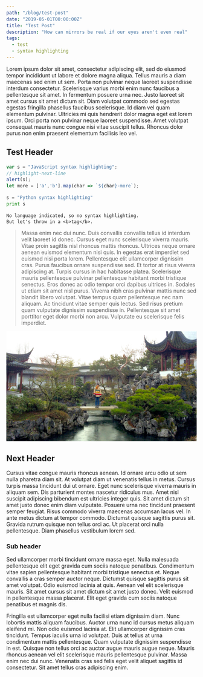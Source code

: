 ```yaml
---
path: "/blog/test-post"
date: "2019-05-01T00:00:00Z"
title: "Test Post"
description: "How can mirrors be real if our eyes aren't even real"
tags:
  - test
  - syntax highlighting
---
```

Lorem ipsum dolor sit amet, consectetur adipiscing elit, sed do eiusmod tempor incididunt ut labore et dolore magna aliqua. Tellus mauris a diam maecenas sed enim ut sem.<!-- end --> Porta non pulvinar neque laoreet suspendisse interdum consectetur. Scelerisque varius morbi enim nunc faucibus a pellentesque sit amet. In fermentum posuere urna nec. Justo laoreet sit amet cursus sit amet dictum sit. Diam volutpat commodo sed egestas egestas fringilla phasellus faucibus scelerisque. Id diam vel quam elementum pulvinar. Ultricies mi quis hendrerit dolor magna eget est lorem ipsum. Orci porta non pulvinar neque laoreet suspendisse. Amet volutpat consequat mauris nunc congue nisi vitae suscipit tellus. Rhoncus dolor purus non enim praesent elementum facilisis leo vel.

## Test Header
```javascript
var s = "JavaScript syntax highlighting";
// highlight-next-line
alert(s);
let more = ['a','b'].map(char => `${char}-more`);
```
 
```python
s = "Python syntax highlighting"
print s
```
 
```
No language indicated, so no syntax highlighting. 
But let's throw in a <b>tag</b>.
```

> Massa enim nec dui nunc. Duis convallis convallis tellus id interdum velit laoreet id donec. Cursus eget nunc scelerisque viverra mauris. Vitae proin sagittis nisl rhoncus mattis rhoncus. Ultrices neque ornare aenean euismod elementum nisi quis. In egestas erat imperdiet sed euismod nisi porta lorem. Pellentesque elit ullamcorper dignissim cras. Purus faucibus ornare suspendisse sed. Et tortor at risus viverra adipiscing at. Turpis cursus in hac habitasse platea. Scelerisque mauris pellentesque pulvinar pellentesque habitant morbi tristique senectus. Eros donec ac odio tempor orci dapibus ultrices in. Sodales ut etiam sit amet nisl purus. Viverra nibh cras pulvinar mattis nunc sed blandit libero volutpat. Vitae tempus quam pellentesque nec nam aliquam. Ac tincidunt vitae semper quis lectus. Sed risus pretium quam vulputate dignissim suspendisse in. Pellentesque sit amet porttitor eget dolor morbi non arcu. Vulputate eu scelerisque felis imperdiet.

![alt text](./japanese_garden_vancouver.jpg)

## Next Header

Cursus vitae congue mauris rhoncus aenean. Id ornare arcu odio ut sem nulla pharetra diam sit. At volutpat diam ut venenatis tellus in metus. Cursus turpis massa tincidunt dui ut ornare. Eget nunc scelerisque viverra mauris in aliquam sem. Dis parturient montes nascetur ridiculus mus. Amet nisl suscipit adipiscing bibendum est ultricies integer quis. Sit amet dictum sit amet justo donec enim diam vulputate. Posuere urna nec tincidunt praesent semper feugiat. Risus commodo viverra maecenas accumsan lacus vel. In ante metus dictum at tempor commodo. Dictumst quisque sagittis purus sit. Gravida rutrum quisque non tellus orci ac. Ut placerat orci nulla pellentesque. Diam phasellus vestibulum lorem sed.

### Sub header

Sed ullamcorper morbi tincidunt ornare massa eget. Nulla malesuada pellentesque elit eget gravida cum sociis natoque penatibus. Condimentum vitae sapien pellentesque habitant morbi tristique senectus et. Neque convallis a cras semper auctor neque. Dictumst quisque sagittis purus sit amet volutpat. Odio euismod lacinia at quis. Aenean vel elit scelerisque mauris. Sit amet cursus sit amet dictum sit amet justo donec. Velit euismod in pellentesque massa placerat. Elit eget gravida cum sociis natoque penatibus et magnis dis.

Fringilla est ullamcorper eget nulla facilisi etiam dignissim diam. Nunc lobortis mattis aliquam faucibus. Auctor urna nunc id cursus metus aliquam eleifend mi. Non odio euismod lacinia at. Elit ullamcorper dignissim cras tincidunt. Tempus iaculis urna id volutpat. Duis at tellus at urna condimentum mattis pellentesque. Quam vulputate dignissim suspendisse in est. Quisque non tellus orci ac auctor augue mauris augue neque. Mauris rhoncus aenean vel elit scelerisque mauris pellentesque pulvinar. Massa enim nec dui nunc. Venenatis cras sed felis eget velit aliquet sagittis id consectetur. Sit amet tellus cras adipiscing enim.